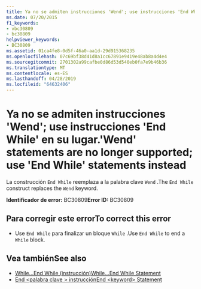 ```yaml
---
title: Ya no se admiten instrucciones 'Wend'; use instrucciones 'End While' en su lugar.
ms.date: 07/20/2015
f1_keywords:
- vbc30809
- bc30809
helpviewer_keywords:
- BC30809
ms.assetid: 01ca4fe8-0d5f-46a0-aa1d-29d915368235
ms.openlocfilehash: 07c69bf38d41d8a1cc67891e9419e48ab8a4d4e4
ms.sourcegitcommit: 2701302a99cafbe0d86d53d540eb0fa7e9b46b36
ms.translationtype: MT
ms.contentlocale: es-ES
ms.lasthandoff: 04/28/2019
ms.locfileid: "64632406"
---
```

# <a name="wend-statements-are-no-longer-supported-use-end-while-statements-instead"></a><span data-ttu-id="99862-102">Ya no se admiten instrucciones 'Wend'; use instrucciones 'End While' en su lugar.</span><span class="sxs-lookup"><span data-stu-id="99862-102">'Wend' statements are no longer supported; use 'End While' statements instead</span></span>
<span data-ttu-id="99862-103">La construcción `End While` reemplaza a la palabra clave `Wend` .</span><span class="sxs-lookup"><span data-stu-id="99862-103">The `End While` construct replaces the `Wend` keyword.</span></span>  
  
 <span data-ttu-id="99862-104">**Identificador de error:** BC30809</span><span class="sxs-lookup"><span data-stu-id="99862-104">**Error ID:** BC30809</span></span>  
  
## <a name="to-correct-this-error"></a><span data-ttu-id="99862-105">Para corregir este error</span><span class="sxs-lookup"><span data-stu-id="99862-105">To correct this error</span></span>  
  
- <span data-ttu-id="99862-106">Use `End While` para finalizar un bloque `While` .</span><span class="sxs-lookup"><span data-stu-id="99862-106">Use `End While` to end a `While` block.</span></span>  
  
## <a name="see-also"></a><span data-ttu-id="99862-107">Vea también</span><span class="sxs-lookup"><span data-stu-id="99862-107">See also</span></span>

- [<span data-ttu-id="99862-108">While...End While (instrucción)</span><span class="sxs-lookup"><span data-stu-id="99862-108">While...End While Statement</span></span>](../../visual-basic/language-reference/statements/while-end-while-statement.md)
- [<span data-ttu-id="99862-109">End \<palabra clave > instrucción</span><span class="sxs-lookup"><span data-stu-id="99862-109">End \<keyword> Statement</span></span>](../../visual-basic/language-reference/statements/end-keyword-statement.md)

